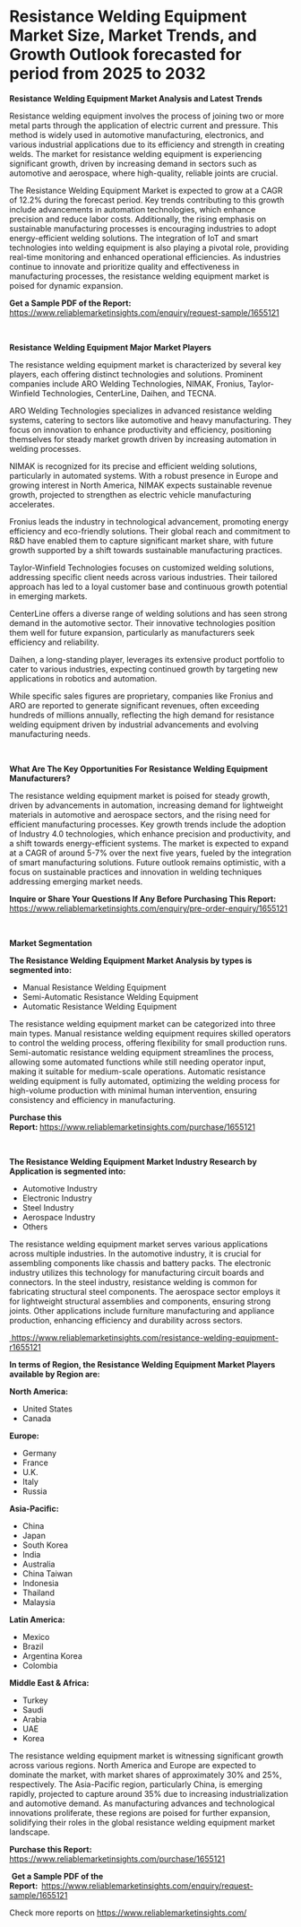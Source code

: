 <p><h1>Resistance Welding Equipment Market Size, Market Trends, and Growth Outlook forecasted for period from 2025 to 2032</h1></p><p><strong>Resistance Welding Equipment Market Analysis and Latest Trends</strong></p>
<p><p>Resistance welding equipment involves the process of joining two or more metal parts through the application of electric current and pressure. This method is widely used in automotive manufacturing, electronics, and various industrial applications due to its efficiency and strength in creating welds. The market for resistance welding equipment is experiencing significant growth, driven by increasing demand in sectors such as automotive and aerospace, where high-quality, reliable joints are crucial.</p><p>The Resistance Welding Equipment Market is expected to grow at a CAGR of 12.2% during the forecast period. Key trends contributing to this growth include advancements in automation technologies, which enhance precision and reduce labor costs. Additionally, the rising emphasis on sustainable manufacturing processes is encouraging industries to adopt energy-efficient welding solutions. The integration of IoT and smart technologies into welding equipment is also playing a pivotal role, providing real-time monitoring and enhanced operational efficiencies. As industries continue to innovate and prioritize quality and effectiveness in manufacturing processes, the resistance welding equipment market is poised for dynamic expansion.</p></p>
<p><strong>Get a Sample PDF of the Report:&nbsp;</strong> <a href="https://www.reliablemarketinsights.com/enquiry/request-sample/1655121?utm_campaign=2514&utm_medium=2&utm_source=Github&utm_content=ia&utm_term=07032025&utm_id=resistance-welding-equipment">https://www.reliablemarketinsights.com/enquiry/request-sample/1655121</a></p>
<p>&nbsp;</p>
<p><strong>Resistance Welding Equipment Major Market Players</strong></p>
<p><p>The resistance welding equipment market is characterized by several key players, each offering distinct technologies and solutions. Prominent companies include ARO Welding Technologies, NIMAK, Fronius, Taylor-Winfield Technologies, CenterLine, Daihen, and TECNA. </p><p>ARO Welding Technologies specializes in advanced resistance welding systems, catering to sectors like automotive and heavy manufacturing. They focus on innovation to enhance productivity and efficiency, positioning themselves for steady market growth driven by increasing automation in welding processes.</p><p>NIMAK is recognized for its precise and efficient welding solutions, particularly in automated systems. With a robust presence in Europe and growing interest in North America, NIMAK expects sustainable revenue growth, projected to strengthen as electric vehicle manufacturing accelerates.</p><p>Fronius leads the industry in technological advancement, promoting energy efficiency and eco-friendly solutions. Their global reach and commitment to R&D have enabled them to capture significant market share, with future growth supported by a shift towards sustainable manufacturing practices.</p><p>Taylor-Winfield Technologies focuses on customized welding solutions, addressing specific client needs across various industries. Their tailored approach has led to a loyal customer base and continuous growth potential in emerging markets.</p><p>CenterLine offers a diverse range of welding solutions and has seen strong demand in the automotive sector. Their innovative technologies position them well for future expansion, particularly as manufacturers seek efficiency and reliability.</p><p>Daihen, a long-standing player, leverages its extensive product portfolio to cater to various industries, expecting continued growth by targeting new applications in robotics and automation.</p><p>While specific sales figures are proprietary, companies like Fronius and ARO are reported to generate significant revenues, often exceeding hundreds of millions annually, reflecting the high demand for resistance welding equipment driven by industrial advancements and evolving manufacturing needs.</p></p>
<p>&nbsp;</p>
<p><strong>What Are The Key Opportunities For Resistance Welding Equipment Manufacturers?</strong></p>
<p><p>The resistance welding equipment market is poised for steady growth, driven by advancements in automation, increasing demand for lightweight materials in automotive and aerospace sectors, and the rising need for efficient manufacturing processes. Key growth trends include the adoption of Industry 4.0 technologies, which enhance precision and productivity, and a shift towards energy-efficient systems. The market is expected to expand at a CAGR of around 5-7% over the next five years, fueled by the integration of smart manufacturing solutions. Future outlook remains optimistic, with a focus on sustainable practices and innovation in welding techniques addressing emerging market needs.</p></p>
<p><strong>Inquire or Share Your Questions If Any Before Purchasing This Report:</strong> <a href="https://www.reliablemarketinsights.com/enquiry/pre-order-enquiry/1655121?utm_campaign=2514&utm_medium=2&utm_source=Github&utm_content=ia&utm_term=07032025&utm_id=resistance-welding-equipment">https://www.reliablemarketinsights.com/enquiry/pre-order-enquiry/1655121</a></p>
<p>&nbsp;</p>
<p><strong>Market Segmentation</strong></p>
<p><strong>The Resistance Welding Equipment Market Analysis by types is segmented into:</strong></p>
<p><ul><li>Manual Resistance Welding Equipment</li><li>Semi-Automatic Resistance Welding Equipment</li><li>Automatic Resistance Welding Equipment</li></ul></p>
<p><p>The resistance welding equipment market can be categorized into three main types. Manual resistance welding equipment requires skilled operators to control the welding process, offering flexibility for small production runs. Semi-automatic resistance welding equipment streamlines the process, allowing some automated functions while still needing operator input, making it suitable for medium-scale operations. Automatic resistance welding equipment is fully automated, optimizing the welding process for high-volume production with minimal human intervention, ensuring consistency and efficiency in manufacturing.</p></p>
<p><strong>Purchase this Report:&nbsp;</strong><a href="https://www.reliablemarketinsights.com/purchase/1655121?utm_campaign=2514&utm_medium=2&utm_source=Github&utm_content=ia&utm_term=07032025&utm_id=resistance-welding-equipment">https://www.reliablemarketinsights.com/purchase/1655121</a></p>
<p>&nbsp;</p>
<p><strong>The Resistance Welding Equipment Market Industry Research by Application is segmented into:</strong></p>
<p><ul><li>Automotive Industry</li><li>Electronic Industry</li><li>Steel Industry</li><li>Aerospace Industry</li><li>Others</li></ul></p>
<p><p>The resistance welding equipment market serves various applications across multiple industries. In the automotive industry, it is crucial for assembling components like chassis and battery packs. The electronic industry utilizes this technology for manufacturing circuit boards and connectors. In the steel industry, resistance welding is common for fabricating structural steel components. The aerospace sector employs it for lightweight structural assemblies and components, ensuring strong joints. Other applications include furniture manufacturing and appliance production, enhancing efficiency and durability across sectors.</p></p>
<p><a href="https://www.reliablemarketinsights.com/resistance-welding-equipment-r1655121?utm_campaign=2514&utm_medium=2&utm_source=Github&utm_content=ia&utm_term=07032025&utm_id=resistance-welding-equipment">&nbsp;https://www.reliablemarketinsights.com/resistance-welding-equipment-r1655121</a></p>
<p><strong>In terms of Region, the Resistance Welding Equipment Market Players available by Region are:</strong></p>
<p>
    <p> <strong> North America: </strong>
        <ul>
            <li>United States</li>
            <li>Canada</li>
        </ul>
        </p> 
    <p> <strong> Europe: </strong>
        <ul>
            <li>Germany</li>
            <li>France</li>
            <li>U.K.</li>
            <li>Italy</li>
            <li>Russia</li>
        </ul>
        </p> 
    <p> <strong> Asia-Pacific: </strong>
        <ul>
            <li>China</li>
            <li>Japan</li>
            <li>South Korea</li>
            <li>India</li>
            <li>Australia</li>
            <li>China Taiwan</li>
            <li>Indonesia</li>
            <li>Thailand</li>
            <li>Malaysia</li>
        </ul>
        </p> 
    <p> <strong> Latin America: </strong>
        <ul>
            <li>Mexico</li>
            <li>Brazil</li>
            <li>Argentina Korea</li>
            <li>Colombia</li>
        </ul>
        </p> 
    <p> <strong> Middle East & Africa: </strong>
        <ul>
            <li>Turkey</li>
            <li>Saudi</li>
            <li>Arabia</li>
            <li>UAE</li>
            <li>Korea</li>
        </ul>
    </p>
    </p>
<p><p>The resistance welding equipment market is witnessing significant growth across various regions. North America and Europe are expected to dominate the market, with market shares of approximately 30% and 25%, respectively. The Asia-Pacific region, particularly China, is emerging rapidly, projected to capture around 35% due to increasing industrialization and automotive demand. As manufacturing advances and technological innovations proliferate, these regions are poised for further expansion, solidifying their roles in the global resistance welding equipment market landscape.</p></p>
<p><strong>Purchase this Report: </strong><a href="https://www.reliablemarketinsights.com/purchase/1655121?utm_campaign=2514&utm_medium=2&utm_source=Github&utm_content=ia&utm_term=07032025&utm_id=resistance-welding-equipment">https://www.reliablemarketinsights.com/purchase/1655121</a></p>
<p>&nbsp;<strong>Get a Sample PDF of the Report:&nbsp;&nbsp;</strong><a href="https://www.reliablemarketinsights.com/enquiry/request-sample/1655121?utm_campaign=2514&utm_medium=2&utm_source=Github&utm_content=ia&utm_term=07032025&utm_id=resistance-welding-equipment">https://www.reliablemarketinsights.com/enquiry/request-sample/1655121</a></p>
<p><strong></strong></p>
<p>Check more reports on <a href="https://www.reliablemarketinsights.com/?utm_campaign=2514&utm_medium=2&utm_source=Github&utm_content=ia&utm_term=07032025&utm_id=resistance-welding-equipment">https://www.reliablemarketinsights.com/</a></p>